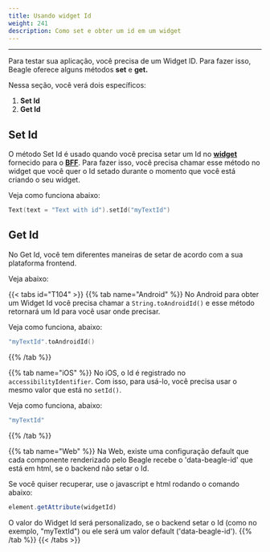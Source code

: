 ```yaml
---
title: Usando widget Id
weight: 241
description: Como set e obter um id em um widget
---
```


---

Para testar sua aplicação, você precisa de um Widget ID. Para fazer isso, Beagle oferece alguns métodos **set** e **get.** 

Nessa seção, você verá dois específicos: 

1. **Set Id**
2. **Get Id**

## Set Id

O método Set Id é usado quando você precisa setar um Id no [**widget**](../../../api/widget) fornecido para o [**BFF**](../../../principais-conceitos#backend-for-frontend). Para fazer isso, você precisa chamar esse método no widget que você quer o Id setado durante o momento que você está criando o seu widget. 

Veja como funciona abaixo: 

```kotlin
Text(text = "Text with id").setId("myTextId")
```

## Get Id

No Get Id, você tem diferentes maneiras de setar de acordo com a sua plataforma frontend. 

Veja abaixo: 

{{< tabs id="T104" >}}
{{% tab name="Android" %}}
No Android para obter um Widget Id você precisa chamar a `String.toAndroidId()` e esse método retornará um Id para você usar onde precisar. 

Veja como funciona, abaixo: 

```kotlin
"myTextId".toAndroidId()
```
{{% /tab %}}

{{% tab name="iOS" %}}
No iOS, o Id é registrado no `accessibilityIdentifier`. Com isso, para usá-lo, você precisa usar o mesmo valor que está no `setId()`.

Veja como funciona, abaixo: 

```swift
"myTextId"
```
{{% /tab %}}

{{% tab name="Web" %}}
Na Web, existe uma configuração default que cada componente renderizado pelo Beagle recebe o 'data-beagle-id' que está em html, se o backend não setar o Id. 

Se você quiser recuperar, use o javascript e html rodando o comando abaixo: 

```javascript
element.getAttribute(widgetId)
```

O valor do Widget Id será personalizado, se o backend setar o Id \(como no exemplo, "myTextId"\) ou ele será um valor default  \('data-beagle-id'\).
{{% /tab %}}
{{< /tabs >}}
